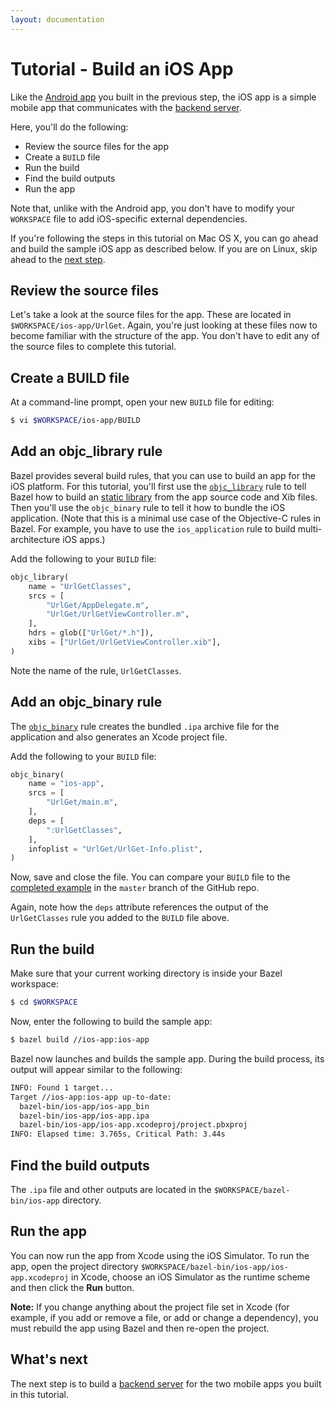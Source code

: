 ```yaml
---
layout: documentation
---
```


# Tutorial - Build an iOS App

Like the [Android app](android-app.html) you built in the previous step, the iOS
app is a simple mobile app that communicates with the
[backend server](backend-server.html).

Here, you'll do the following:

*   Review the source files for the app
*   Create a `BUILD` file
*   Run the build
*   Find the build outputs
*   Run the app

Note that, unlike with the Android app, you don't have to modify your
`WORKSPACE` file to add iOS-specific external dependencies.

If you're following the steps in this tutorial on Mac OS X, you can go ahead
and build the sample iOS app as described below. If you are on Linux, skip ahead
to the [next step](backend-server.html).

## Review the source files

Let's take a look at the source files for the app. These are located in
`$WORKSPACE/ios-app/UrlGet`. Again, you're just looking at these files now to
become familiar with the structure of the app. You don't have to edit any of the
source files to complete this tutorial.

## Create a BUILD file

At a command-line prompt, open your new `BUILD` file for editing:

```bash
$ vi $WORKSPACE/ios-app/BUILD
```

## Add an objc_library rule

Bazel provides several build rules, that you can use to build an app for the
iOS platform. For this tutorial, you'll first use the
[`objc_library`](/docs/build-encyclopedia.html#objc_library) rule to tell Bazel
how to build an
[static library](https://developer.apple.com/library/ios/technotes/iOSStaticLibraries/Introduction.html)
from the app source code and Xib files. Then you'll use the
`objc_binary` rule to tell it how to bundle the iOS application. (Note that
this is a minimal use case of the Objective-C rules in Bazel. For example, you
have to use the `ios_application` rule to build multi-architecture iOS
apps.)

Add the following to your `BUILD` file:

```python
objc_library(
    name = "UrlGetClasses",
    srcs = [
        "UrlGet/AppDelegate.m",
        "UrlGet/UrlGetViewController.m",
    ],
    hdrs = glob(["UrlGet/*.h"]),
    xibs = ["UrlGet/UrlGetViewController.xib"],
)
```

Note the name of the rule, `UrlGetClasses`.

## Add an objc_binary rule

The [`objc_binary`](/docs/build-encyclopedia.html#objc_binary) rule creates the
bundled `.ipa` archive file for the application and also generates an Xcode
project file.

Add the following to your `BUILD` file:

```python
objc_binary(
    name = "ios-app",
    srcs = [
        "UrlGet/main.m",
    ],
    deps = [
        ":UrlGetClasses",
    ],
    infoplist = "UrlGet/UrlGet-Info.plist",
)
```

Now, save and close the file. You can compare your `BUILD` file to the
[completed example](https://github.com/bazelbuild/examples/blob/master/tutorial/ios-app/BUILD)
in the `master` branch of the GitHub repo.

Again, note how the `deps` attribute references the output of the
`UrlGetClasses` rule you added to the `BUILD` file above.

## Run the build

Make sure that your current working directory is inside your Bazel workspace:

```bash
$ cd $WORKSPACE
```

Now, enter the following to build the sample app:

```bash
$ bazel build //ios-app:ios-app
```

Bazel now launches and builds the sample app. During the build process, its
output will appear similar to the following:

```bash
INFO: Found 1 target...
Target //ios-app:ios-app up-to-date:
  bazel-bin/ios-app/ios-app_bin
  bazel-bin/ios-app/ios-app.ipa
  bazel-bin/ios-app/ios-app.xcodeproj/project.pbxproj
INFO: Elapsed time: 3.765s, Critical Path: 3.44s
```

## Find the build outputs

The `.ipa` file and other outputs are located in the
`$WORKSPACE/bazel-bin/ios-app` directory.

## Run the app

You can now run the app from Xcode using the iOS Simulator. To run the app,
open the project directory `$WORKSPACE/bazel-bin/ios-app/ios-app.xcodeproj` in
Xcode, choose an iOS Simulator as the runtime scheme and then click the **Run**
button.

**Note:** If you change anything about the project file set in Xcode (for
example, if you add or remove a file, or add or change a dependency), you must
rebuild the app using Bazel and then re-open the project.

## What's next

The next step is to build a [backend server](backend-server.html) for the two
mobile apps you built in this tutorial.
